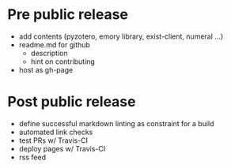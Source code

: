 # Pre public release

- add contents (pyzotero, emory library, exist-client, numeral …)
- readme.md for github
  - description
  - hint on contributing
- host as gh-page

# Post public release

- define successful markdown linting as constraint for a build
- automated link checks
- test PRs w/ Travis-CI
- deploy pages w/ Travis-CI
- rss feed
